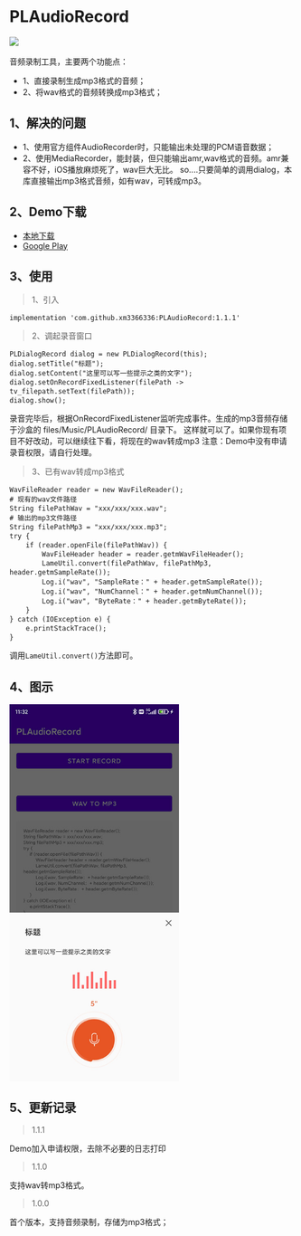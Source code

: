 # PLAudioRecord
[![](https://jitpack.io/v/xm3366336/PLAudioRecord.svg)](https://jitpack.io/#xm3366336/PLAudioRecord)

音频录制工具，主要两个功能点：
 * 1、直接录制生成mp3格式的音频；
 * 2、将wav格式的音频转换成mp3格式；

## 1、解决的问题
 * 1、使用官方组件AudioRecorder时，只能输出未处理的PCM语音数据；
 * 2、使用MediaRecorder，能封装，但只能输出amr,wav格式的音频。amr兼容不好，iOS播放麻烦死了，wav巨大无比。
so....只要简单的调用dialog，本库直接输出mp3格式音频，如有wav，可转成mp3。

## 2、Demo下载
 * [本地下载](https://github.com/xm3366336/PLAudioRecord/blob/main/app/release/app-release.apk)
 * [Google Play](https://play.google.com/store/apps/details?id=com.pengl.audiorecord.demo)

## 3、使用

> 1、引入
```
implementation 'com.github.xm3366336:PLAudioRecord:1.1.1'
```

> 2、调起录音窗口
```
PLDialogRecord dialog = new PLDialogRecord(this);
dialog.setTitle("标题");
dialog.setContent("这里可以写一些提示之类的文字");
dialog.setOnRecordFixedListener(filePath -> tv_filepath.setText(filePath));
dialog.show();
```
录音完毕后，根据OnRecordFixedListener监听完成事件。生成的mp3音频存储于沙盒的 files/Music/PLAudioRecord/ 目录下。
这样就可以了。如果你现有项目不好改动，可以继续往下看，将现在的wav转成mp3
注意：Demo中没有申请录音权限，请自行处理。

> 3、已有wav转成mp3格式
```
WavFileReader reader = new WavFileReader();
# 现有的wav文件路径
String filePathWav = "xxx/xxx/xxx.wav";
# 输出的mp3文件路径
String filePathMp3 = "xxx/xxx/xxx.mp3";
try {
	if (reader.openFile(filePathWav)) {
		WavFileHeader header = reader.getmWavFileHeader();
		LameUtil.convert(filePathWav, filePathMp3, header.getmSampleRate());
		Log.i("wav", "SampleRate：" + header.getmSampleRate());
		Log.i("wav", "NumChannel：" + header.getmNumChannel());
		Log.i("wav", "ByteRate：" + header.getmByteRate());
	}
} catch (IOException e) {
	e.printStackTrace();
}
```
调用`LameUtil.convert()`方法即可。

## 4、图示

 <img src="https://github.com/xm3366336/PLAudioRecord/blob/main/app/release/screenshot.jpg" width="300" height="667" align=center />

## 5、更新记录

> 1.1.1

Demo加入申请权限，去除不必要的日志打印

> 1.1.0

支持wav转mp3格式。

> 1.0.0

首个版本，支持音频录制，存储为mp3格式；
